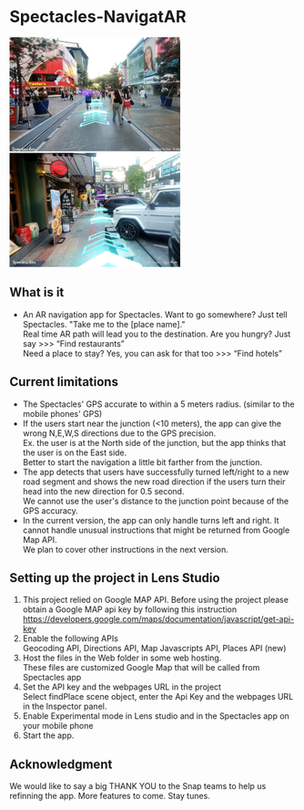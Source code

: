 # Spectacles-NavigatAR
<img src="https://github.com/Utopia-Lab-Studio/Spectacles-NavigatAR/blob/main/Capture.JPG" alt="shot 1" width="300" height="200">
<img src="https://github.com/Utopia-Lab-Studio/Spectacles-NavigatAR/blob/main/Capture2.JPG" alt="shot 2" width="300" height="200">

## What is it
- An AR navigation app for Spectacles.  Want to go somewhere? Just tell Spectacles. "Take me to the [place name]." \
Real time AR path will lead you to the destination. Are you hungry? Just say >>> “Find restaurants” \
Need a place to stay? Yes, you can ask for that too >>> “Find hotels”

## Current limitations
- The Spectacles' GPS accurate to within a 5 meters radius. (similar to the mobile phones' GPS)
- If the users start near the junction (<10 meters), the app can give the wrong N,E,W,S directions due to the GPS precision. \
  Ex. the user is at the North side of the junction, but the app thinks that the user is on the East side.  \
  Better to start the navigation a little bit farther from the junction.
- The app detects that users have successfully turned left/right to a new road segment and shows the new road direction if the users turn their head into the new direction for 0.5 second.  \
  We cannot use the user's distance to the junction point because of the GPS accuracy.
- In the current version, the app can only handle turns left and right.  It cannot handle unusual instructions that might be returned from Google Map API. \
  We plan to cover other instructions in the next version. 


## Setting up the project in Lens Studio
1. This project relied on Google MAP API.  Before using the project please obtain a Google MAP api key by following this instruction \
   https://developers.google.com/maps/documentation/javascript/get-api-key
2. Enable the following APIs \
   Geocoding API, Directions API, Map Javascripts API, Places API (new) 
3. Host the files in the Web folder in some web hosting. \
   These files are customized Google Map that will be called from Spectacles app
4. Set the API key and the webpages URL in the project \
   Select findPlace scene object, enter the Api Key and the webpages URL in the Inspector panel.
5. Enable Experimental mode in Lens studio and in the Spectacles app on your mobile phone
6. Start the app. 

   


## Acknowledgment
We would like to say a big THANK YOU to the Snap teams to help us refinning the app. More features to come. Stay tunes.
